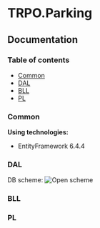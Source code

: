 # TRPO.Parking
## Documentation
### Table of contents
- [Common](#Common)
- [DAL](#DAL)
- [BLL](#BLL)
- [PL](#PL)

### Common

**Using technologies:**
- EntityFramework 6.4.4

### DAL
DB scheme:
![Open scheme](https://github.com/ShadowOfFallenLord/TRPO.Parking/tree/develop/Documentation/Images/db_scheme.png/ "DB scheme")

### BLL

### PL